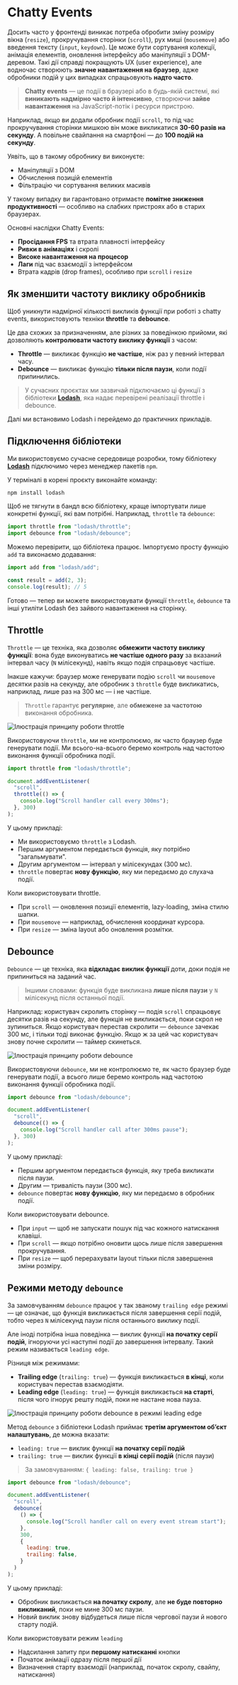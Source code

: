 # Chatty Events

Досить часто у фронтенді виникає потреба обробити зміну розміру вікна (`resize`), прокручування сторінки (`scroll`), рух миші (`mousemove`) або введення тексту (`input`, `keydown`). Це може бути сортування колекції, анімація елементів, оновлення інтерфейсу або маніпуляції з DOM-деревом. Такі дії справді покращують UX (user experience), але водночас створюють **значне навантаження на браузер**, адже обробники подій у цих випадках спрацьовують **надто часто**.

> **Chatty events** — це події в браузері або в будь-якій системі, які **виникають надмірно часто й інтенсивно**, створюючи **зайве навантаження** на JavaScript-потік і ресурси пристрою.

Наприклад, якщо ви додали обробник події `scroll`, то під час прокручування сторінки мишкою він може викликатися **30-60 разів на секунду**. А повільне свайпання на смартфоні — до **100 подій на секунду**.

Уявіть, що в такому обробнику ви виконуєте:

- Маніпуляції з DOM
- Обчислення позицій елементів
- Фільтрацію чи сортування великих масивів

У такому випадку ви гарантовано отримаєте **помітне зниження продуктивності** — особливо на слабких пристроях або в старих браузерах.

Основні наслідки Chatty Events:

- **Просідання FPS** та втрата плавності інтерфейсу
- **Ривки в анімаціях** і скролі
- **Високе навантаження на процесор**
- **Лаги** під час взаємодії з інтерфейсом
- Втрата кадрів (drop frames), особливо при `scroll` і `resize`

## Як зменшити частоту виклику обробників

Щоб уникнути надмірної кількості викликів функції при роботі з chatty events, використовують техніки **throttle** та **debounce**.

Це два схожих за призначенням, але різних за поведінкою прийоми, які дозволяють **контролювати частоту виклику функції** з часом:

- **Throttle** — викликає функцію **не частіше**, ніж раз у певний інтервал часу.
- **Debounce** — викликає функцію **тільки після паузи**, коли події припинились.

> У сучасних проєктах ми зазвичай підключаємо ці функції з бібліотеки [**Lodash**](https://lodash.com/), яка надає перевірені реалізації throttle і debounce.

Далі ми встановимо Lodash і перейдемо до практичних прикладів.

## Підключення бібліотеки

Ми використовуємо сучасне середовище розробки, тому бібліотеку [**Lodash**](https://lodash.com/) підключимо через менеджер пакетів `npm`.

У терміналі в корені проєкту виконайте команду:

```bash
npm install lodash
```

Щоб не тягнути в бандл всю бібліотеку, краще імпортувати лише конкретні функції, які вам потрібні. Наприклад, `throttle` та `debounce`:

```jsx
import throttle from "lodash/throttle";
import debounce from "lodash/debounce";
```

Можемо перевірити, що бібліотека працює. Імпортуємо просту функцію `add` та виконаємо додавання:

```jsx
import add from "lodash/add";

const result = add(2, 3);
console.log(result); // 5
```

Готово — тепер ви можете використовувати функції `throttle`, `debounce` та інші утиліти Lodash без зайвого навантаження на сторінку.

## Throttle

`Throttle` — це техніка, яка дозволяє **обмежити частоту виклику функції**: вона буде виконуватись **не частіше одного разу** за вказаний інтервал часу (`N` мілісекунд), навіть якщо подія спрацьовує частіше.

Інакше кажучи: браузер може генерувати подію `scroll` чи `mousemove` десятки разів на секунду, але обробник з `throttle` буде викликатись, наприклад, лише раз на 300 мс — і не частіше.

> `Throttle` гарантує **регулярне**, але **обмежене за частотою** виконання обробника.

![Ілюстрація принципу роботи throttle](/assets/throttle.png)

Використовуючи `throttle`, ми не контролюємо, як часто браузер буде генерувати події. Ми всього-на-всього беремо контроль над частотою виконання функції обробника події.

```jsx
import throttle from "lodash/throttle";

document.addEventListener(
  "scroll",
  throttle(() => {
    console.log("Scroll handler call every 300ms");
  }, 300)
);
```

У цьому прикладі:

- Ми використовуємо `throttle` з Lodash.
- Першим аргументом передається функція, яку потрібно "загальмувати".
- Другим аргументом — інтервал у мілісекундах (300 мс).
- `throttle` повертає **нову функцію**, яку ми передаємо до слухача події.

Коли використовувати throttle.

- При `scroll` — оновлення позиції елементів, lazy-loading, зміна стилю шапки.
- При `mousemove` — наприклад, обчислення координат курсора.
- При `resize` — зміна layout або оновлення розмітки.

## Debounce

`Debounce` — це техніка, яка **відкладає виклик функції** доти, доки подія не припиниться на заданий час.

> Іншими словами: функція буде викликана **лише після паузи** у `N` мілісекунд після останньої події.

Наприклад: користувач скролить сторінку — подія `scroll` спрацьовує десятки разів на секунду, але функція не викликається, поки скрол не зупиниться. Якщо користувач перестав скролити — `debounce` зачекає 300 мс, і тільки тоді виконає функцію. Якщо ж за цей час користувач знову почне скролити — таймер скинеться.

![Ілюстрація принципу роботи debounce](/assets/debounce.png)

Використовуючи `debounce`, ми не контролюємо тe, як часто браузер буде генерувати події, а всього лише беремо контроль над частотою виконання функції обробника події.

```jsx
import debounce from "lodash/debounce";

document.addEventListener(
  "scroll",
  debounce(() => {
    console.log("Scroll handler call after 300ms pause");
  }, 300)
);
```

У цьому прикладі:

- Першим аргументом передається функція, яку треба викликати після паузи.
- Другим — тривалість паузи (300 мс).
- `debounce` повертає **нову функцію**, яку ми передаємо в обробник події.

Коли використовувати debounce.

- При `input` — щоб не запускати пошук під час кожного натискання клавіші.
- При `scroll` — якщо потрібно оновити щось лише після завершення прокручування.
- При `resize` — щоб перерахувати layout тільки після завершення зміни розміру.

## Режими методу `debounce`

За замовчуванням `debounce` працює у так званому `trailing edge` режимі — це означає, що функція викликається після завершення серії подій, тобто через `N` мілісекунд паузи після останнього виклику події.

Але іноді потрібна інша поведінка — виклик функції **на початку серії подій**, ігноруючи усі наступні події до завершення інтервалу. Такий режим називається `leading edge`.

Різниця між режимами:

- **Trailing edge** (`trailing: true`) — функція викликається **в кінці**, коли користувач перестав взаємодіяти.
- **Leading edge** (`leading: true`) — функція викликається **на старті**, після чого ігнорує решту подій, поки не настане нова пауза.

![Ілюстрація принципу роботи debounce в режимі leading edge](/assets/debounce-leading.png)

Метод `debounce` з бібліотеки Lodash приймає **третім аргументом об’єкт налаштувань**, де можна вказати:

- `leading: true` — виклик функції **на початку серії подій**
- `trailing: true` — виклик функції **в кінці серії подій** (після паузи)

> За замовчуванням: `{ leading: false, trailing: true }`

```jsx
import debounce from "lodash/debounce";

document.addEventListener(
  "scroll",
  debounce(
    () => {
      console.log("Scroll handler call on every event stream start");
    },
    300,
    {
      leading: true,
      trailing: false,
    }
  )
);
```

У цьому прикладі:

- Обробник викликається **на початку скролу**, але **не буде повторно викликаний**, поки не мине 300 мс паузи.
- Новий виклик знову відбудеться лише після чергової паузи й нового старту подій.

Коли використовувати режим `leading`

- Надсилання запиту при **першому натисканні** кнопки
- Початок анімації одразу після першої дії
- Визначення старту взаємодії (наприклад, початок скролу, свайпу, натискання)
